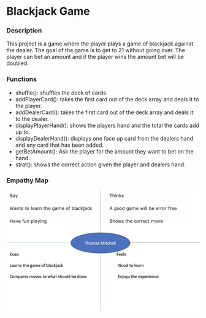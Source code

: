 # Blackjack Game 

### Description 
This project is a game where the player plays a game of blackjack against the dealer. The goal of the game is to get to 21 without going over. The player can bet an amount and if the player wins the amount bet will be doubled. 
### Functions 
- shuffle(): shuffles the deck of cards
- addPlayerCard(): takes the first card out of the deck array and deals it to the player. 
- addDealerCard(): takes the first card out of the deck array and deals it to the dealer.
- displayPlayerHand(): shows the players hand and the total the cards add up to.
- displayDealerHand(): displays one face up card from the dealers hand and any card that has been added.
- getBetAmount(): Ask the player for the amount they want to bet on the hand. 
- strat(): shows the correct action given the player and dealers hand.

### Empathy Map 
![Alt Text](/EmpathyMap.png)
